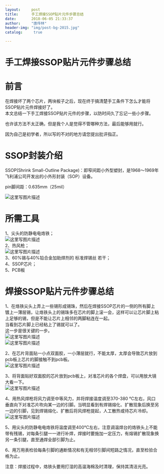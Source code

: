 ```yaml
---
layout:		post
title: 		手工焊接SSOP贴片元件步骤总结
date: 		2018-06-05 21:33:37
author:		"唐传林"
header-img: "img/post-bg-2015.jpg"
catalog:	 true

---
```

#  手工焊接SSOP贴片元件步骤总结

#  前言

在焊接坏了两个芯片，两块板子之后，现在终于搞清楚手工条件下怎么才能将SSOP贴片元件焊接好了。  
本文总结一下手工焊接SSOP贴片元件的步骤，以防时间久了忘记一些小步骤。

也许该方法不太正确，但是我个人是觉得不管哪种方法，最后能够用就行。

因为自己是初学者，所以写的不对的地方请您提出批评指正。

#  SSOP封装介绍

SSOP(Shrink Small-Outline Package)：即窄间距小外型塑封，是1968～1969年飞利浦公司开发出的小外形封装（SOP）设备。

pin脚间距：0.635mm（25mil）

![这里写图片描述](https://img-blog.csdn.net/20180605200210848?watermark/2/text/aHR0cHM6Ly9ibG9nLmNzZG4ubmV0L1RhbmdfQ2h1YW5saW4=/font/5a6L5L2T/fontsize/400/fill/I0JBQkFCMA==/dissolve/70)

#  所需工具

1、尖头的防静电电烙铁；  
![这里写图片描述](https://img-blog.csdn.net/20180605202905284?watermark/2/text/aHR0cHM6Ly9ibG9nLmNzZG4ubmV0L1RhbmdfQ2h1YW5saW4=/font/5a6L5L2T/fontsize/400/fill/I0JBQkFCMA==/dissolve/70)  
2、热风枪；  
![这里写图片描述](https://img-blog.csdn.net/20180605202916160?watermark/2/text/aHR0cHM6Ly9ibG9nLmNzZG4ubmV0L1RhbmdfQ2h1YW5saW4=/font/5a6L5L2T/fontsize/400/fill/I0JBQkFCMA==/dissolve/70)  
3、60%锡与40%铅合金加助焊剂的  标准焊锡丝  若干；  
4、SSOP芯片；  
5、PCB板

#  焊接SSOP贴片元件步骤总结

1、在烙铁尖头上弄上一些锡形成锡珠，然后在焊接SSOP芯片的一侧的所有脚上镀上一薄层锡，让烙铁头上的锡珠多在芯片的脚上滚一会，这样可以让芯片脚上粘上足够的锡，但是不能让芯片上相邻的两脚粘连在一起。  
当看到芯片脚上已经粘上了锡就可以了。  
这一步是很关键的一步。  
![这里写图片描述](https://img-blog.csdn.net/2018060521294947?watermark/2/text/aHR0cHM6Ly9ibG9nLmNzZG4ubmV0L1RhbmdfQ2h1YW5saW4=/font/5a6L5L2T/fontsize/400/fill/I0JBQkFCMA==/dissolve/70)  
![这里写图片描述](https://img-blog.csdn.net/20180605203200837?watermark/2/text/aHR0cHM6Ly9ibG9nLmNzZG4ubmV0L1RhbmdfQ2h1YW5saW4=/font/5a6L5L2T/fontsize/400/fill/I0JBQkFCMA==/dissolve/70)

2、在芯片背面贴一小点双面胶，一小薄层就行，不能太厚，太厚会导致芯片放到pcb板上芯片的脚接触不到pcb板。  
![这里写图片描述](https://img-blog.csdn.net/20180605205054844?watermark/2/text/aHR0cHM6Ly9ibG9nLmNzZG4ubmV0L1RhbmdfQ2h1YW5saW4=/font/5a6L5L2T/fontsize/400/fill/I0JBQkFCMA==/dissolve/70)

3、将背面贴好双面胶的芯片放到pcb板上，对准芯片的各个焊盘，可以用放大镜大看一下。  
![这里写图片描述](https://img-blog.csdn.net/20180605205102510?watermark/2/text/aHR0cHM6Ly9ibG9nLmNzZG4ubmV0L1RhbmdfQ2h1YW5saW4=/font/5a6L5L2T/fontsize/400/fill/I0JBQkFCMA==/dissolve/70)

4、用热风焊枪将风力调至中等风力，并将焊接温度调至370-380
℃左右，风口垂直向下对准芯片吹向某一边的引脚。当明显看到有焊锡熔化、扩散现象后换至另一边的引脚，见到焊锡熔化、扩散后将风焊枪提起，人工散热或待芯片冷却。  
![这里写图片描述](https://img-blog.csdn.net/20180605212414964?watermark/2/text/aHR0cHM6Ly9ibG9nLmNzZG4ubmV0L1RhbmdfQ2h1YW5saW4=/font/5a6L5L2T/fontsize/400/fill/I0JBQkFCMA==/dissolve/70)

5、用尖头的防静电电烙铁将温度调至400℃左右，注意调温焊台的烙铁头上不能带有残锡，对每条引腿一一进行补焊，焊接时要施加一定压力，有熔锡扩散现象换另一条引腿，直至通焊全部引脚为止。

6、用万用表检验每条引脚的通断情况和有无相邻引脚间短路之情况，直至检验合格为止。

注意：焊接过程中，烙铁头要用打湿的高温海棉及时清理，保持其清洁光亮。

